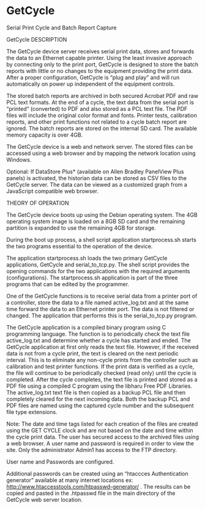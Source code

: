 GetCycle
========

Serial Print Cycle and Batch Report Capture

GetCycle DESCRIPTION

The GetCycle device server receives serial print data, stores and forwards the data to an
Ethernet capable printer. Using the least invasive approach by connecting only to the print port,
GetCycle is designed to store the batch reports with little or no changes to the equipment providing the print data. After a proper configuration, GetCycle is “plug and play” and will run automatically on power up independent of the equipment controls.

The stored batch reports are archived in both secured Acrobat PDF and raw PCL text formats. At the end of a
cycle, the text data from the serial port is “printed” (converted) to PDF and also stored as a PCL
text file. The PDF files will include the original color format and fonts. Printer tests, calibration
reports, and other print functions not related to a cycle batch report are ignored. The batch reports
are stored on the internal SD card. The available memory capacity is over 4GB.

The GetCycle device is a web and network server. The stored files can be accessed using a
web browser and by mapping the network location using Windows.

Optional: If DataStore Plus* (available on Allen Bradley PanelView Plus panels) is activated, the
historian data can be stored as CSV files to the GetCycle server. The data can be viewed as a
customized graph from a JavaScript compatible web browser.




THEORY OF OPERATION

The GetCycle device boots up using the Debian operating system.
The 4GB operating system image is loaded on a 8GB SD card and the remaining partition is expanded to use the remaining 4GB for storage. 

During the boot up process, a shell script application startprocess.sh starts the two programs essential to the operation of the device.

The application startprocess.sh loads the two primary GetCycle applications, GetCycle and
serial_to_tcp.py. The shell script provides the opening commands for the two applications with
the required arguments (configurations). The startprocess.sh application is part of the three
programs that can be edited by the programmer.

One of the GetCycle functions is to receive serial data from a printer port of a controller, store the data to a file named active_log.txt and at the same time forward the data to an Ethernet printer port. The data is not filtered or changed. The application that performs this is the serial_to_tcp.py program.

The GetCycle application is a compiled binary program using C programming language. The
function is to periodically check the text file active_log.txt and determine whether a cycle has
started and ended. The GetCycle application at first only reads the text file. However, if the
received data is not from a cycle print, the text is cleared on the next periodic interval. This is to
eliminate any non-cycle prints from the controller such as calibration and test printer
functions. If the print data is verified as a cycle, the file will continue to be periodically checked
(read only) until the cycle is completed. After the cycle completes, the text file is printed and
stored as a PDF file using a compiled C program using the libharu Free PDF Libraries. The active_log.txt text file is then
copied as a backup PCL file and then completely cleared for the next incoming data. Both the
backup PCL and PDF files are named using the captured cycle number and the subsequent file
type extensions.

Note: The date and time tags listed for each creation of the files are created using the GET
CYCLE clock and are not based on the date and time within the cycle print data.
The user has secured access to the archived files using a web browser. A user name and
password is required in order to view the site. Only the administrator Admin1 has access to the
FTP directory.

User name and Passwords are configured.

Additional passwords can be created using an “htaccces Authentication generator” available at
many internet locations ex: http://www.htaccesstools.com/htpasswd-generator/ . The results can
be copied and pasted in the .htpasswd file in the main directory of the GetCycle web server
location.
